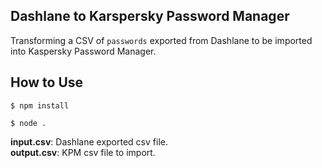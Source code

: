 ## Dashlane to Karspersky Password Manager
Transforming a CSV of `passwords` exported from Dashlane to be imported into Kaspersky Password Manager.

## How to Use

`$ npm install`

`$ node .`

__input.csv__: Dashlane exported csv file.  
__output.csv__: KPM csv file to import.
